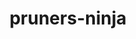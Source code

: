 ---
title: "pruners-ninja"
layout: cache
categories: [package, develop]
meta: {"compilers": ["gcc@=11.4.0", "gcc@=9.4.0", "oneapi@=2024.2.1"], "num_specs": 19, "num_specs_by_stack": {"e4s": 5, "e4s-neoverse-v2": 5, "e4s-neoverse_v1": 3, "e4s-oneapi": 5, "e4s-power": 1, "root": 19}, "oss": ["ubuntu20.04", "ubuntu22.04"], "platforms": ["linux"], "stacks": ["e4s", "e4s-neoverse-v2", "e4s-neoverse_v1", "e4s-oneapi", "e4s-power", "root"], "targets": ["neoverse_v1", "neoverse_v2", "ppc64le", "x86_64_v3"], "versions": ["1.0.1"]}
spec_details: [{"compiler": "oneapi@=2024.2.1", "hash": "5bkpljer2gd5xtuyaekbpqkmg7gghrqs", "os": "ubuntu22.04", "platform": "linux", "size": "-", "stacks": ["e4s-oneapi", "root"], "target": "x86_64_v3", "variants": ["build_system=autotools", "patches=66619be"], "versions": ["1.0.1"]}, {"compiler": "gcc@=11.4.0", "hash": "5iknczpumbp2tcxt7ozwkddjmwffym75", "os": "ubuntu22.04", "platform": "linux", "size": "-", "stacks": ["e4s", "root"], "target": "x86_64_v3", "variants": ["build_system=autotools", "patches=66619be"], "versions": ["1.0.1"]}, {"compiler": "gcc@=11.4.0", "hash": "6axa25wvbkd7exxvilodoslldie6wz2z", "os": "ubuntu22.04", "platform": "linux", "size": "-", "stacks": ["e4s-neoverse-v2", "root"], "target": "neoverse_v2", "variants": ["build_system=autotools", "patches=66619be"], "versions": ["1.0.1"]}, {"compiler": "gcc@=11.4.0", "hash": "6s2wj6j5ikbm7t674eupshp2lzwpotzx", "os": "ubuntu22.04", "platform": "linux", "size": "-", "stacks": ["e4s-neoverse-v2", "root"], "target": "neoverse_v2", "variants": ["build_system=autotools", "patches=66619be"], "versions": ["1.0.1"]}, {"compiler": "gcc@=11.4.0", "hash": "ashe6yru4zetz2jvadwqo7uzku72n5pk", "os": "ubuntu22.04", "platform": "linux", "size": "-", "stacks": ["e4s", "root"], "target": "x86_64_v3", "variants": ["build_system=autotools", "patches=66619be"], "versions": ["1.0.1"]}, {"compiler": "oneapi@=2024.2.1", "hash": "b5uyc6u4gzkn7x5qlvjfbnoifexwisv2", "os": "ubuntu22.04", "platform": "linux", "size": "-", "stacks": ["e4s-oneapi", "root"], "target": "x86_64_v3", "variants": ["build_system=autotools", "patches=66619be"], "versions": ["1.0.1"]}, {"compiler": "gcc@=11.4.0", "hash": "ffefjezw3dsycbvnfclocce52jbdpscc", "os": "ubuntu22.04", "platform": "linux", "size": "-", "stacks": ["e4s", "root"], "target": "x86_64_v3", "variants": ["build_system=autotools", "patches=66619be"], "versions": ["1.0.1"]}, {"compiler": "oneapi@=2024.2.1", "hash": "ftfbfm4sgt4f3275kesdusetj6suh23g", "os": "ubuntu22.04", "platform": "linux", "size": "-", "stacks": ["e4s-oneapi", "root"], "target": "x86_64_v3", "variants": ["build_system=autotools", "patches=66619be"], "versions": ["1.0.1"]}, {"compiler": "oneapi@=2024.2.1", "hash": "glm4qgu4d32zbo3aqzou2pfre2dg7fq5", "os": "ubuntu22.04", "platform": "linux", "size": "-", "stacks": ["e4s-oneapi", "root"], "target": "x86_64_v3", "variants": ["build_system=autotools", "patches=66619be"], "versions": ["1.0.1"]}, {"compiler": "gcc@=11.4.0", "hash": "hjpjxaqug7ecwmsdoar4iesyoq7ddhzl", "os": "ubuntu22.04", "platform": "linux", "size": "-", "stacks": ["e4s-neoverse_v1", "root"], "target": "neoverse_v1", "variants": ["build_system=autotools", "patches=66619be"], "versions": ["1.0.1"]}, {"compiler": "oneapi@=2024.2.1", "hash": "l2yhjyzrgdh5eb5l2jbjf73wklk7tfsd", "os": "ubuntu22.04", "platform": "linux", "size": "-", "stacks": ["e4s-oneapi", "root"], "target": "x86_64_v3", "variants": ["build_system=autotools", "patches=66619be"], "versions": ["1.0.1"]}, {"compiler": "gcc@=11.4.0", "hash": "sc2o6zisomq5emqzkiobjvus6gz6x4fh", "os": "ubuntu22.04", "platform": "linux", "size": "-", "stacks": ["e4s-neoverse-v2", "root"], "target": "neoverse_v2", "variants": ["build_system=autotools", "patches=66619be"], "versions": ["1.0.1"]}, {"compiler": "gcc@=11.4.0", "hash": "sfbnfz6numhkgnkt7tzgdncpcuolhfq5", "os": "ubuntu22.04", "platform": "linux", "size": "-", "stacks": ["e4s-neoverse-v2", "root"], "target": "neoverse_v2", "variants": ["build_system=autotools", "patches=66619be"], "versions": ["1.0.1"]}, {"compiler": "gcc@=11.4.0", "hash": "tfppxrvqpzxq5ujyqhh2idlmxcbwc5su", "os": "ubuntu22.04", "platform": "linux", "size": "-", "stacks": ["e4s", "root"], "target": "x86_64_v3", "variants": ["build_system=autotools", "patches=66619be"], "versions": ["1.0.1"]}, {"compiler": "gcc@=11.4.0", "hash": "w53ncqwul436dnwz4nzd7e6stq2yiewg", "os": "ubuntu22.04", "platform": "linux", "size": "-", "stacks": ["e4s-neoverse-v2", "root"], "target": "neoverse_v2", "variants": ["build_system=autotools", "patches=66619be"], "versions": ["1.0.1"]}, {"compiler": "gcc@=11.4.0", "hash": "y5ehes6iexnft6iytv4svdfkjz4cxryc", "os": "ubuntu22.04", "platform": "linux", "size": "-", "stacks": ["e4s-neoverse_v1", "root"], "target": "neoverse_v1", "variants": ["build_system=autotools", "patches=66619be"], "versions": ["1.0.1"]}, {"compiler": "gcc@=11.4.0", "hash": "yi2dp6up7hk4pzn2sdbig7qgfudokiac", "os": "ubuntu22.04", "platform": "linux", "size": "-", "stacks": ["e4s-neoverse_v1", "root"], "target": "neoverse_v1", "variants": ["build_system=autotools", "patches=66619be"], "versions": ["1.0.1"]}, {"compiler": "gcc@=11.4.0", "hash": "yy2iexpnuqc2dvdnspwd52233xxgbsai", "os": "ubuntu22.04", "platform": "linux", "size": "-", "stacks": ["e4s", "root"], "target": "x86_64_v3", "variants": ["build_system=autotools", "patches=66619be"], "versions": ["1.0.1"]}, {"compiler": "gcc@=9.4.0", "hash": "z6krixcmru4z5lo4hnmgijs4ftfo3q76", "os": "ubuntu20.04", "platform": "linux", "size": "-", "stacks": ["e4s-power", "root"], "target": "ppc64le", "variants": ["build_system=autotools", "patches=66619be"], "versions": ["1.0.1"]}]
---